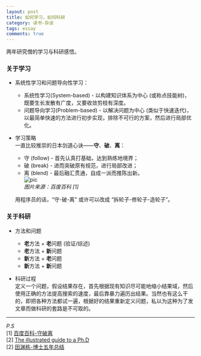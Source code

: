 ```yaml
---
layout: post
title: 如何学习，如何科研
category: 读书-杂谈
tags: essay
comments: true
---
```


两年研究僧的学习与科研感悟。

### 关于学习  
+ 系统性学习和问题导向性学习：
    * 系统性学习(System-based) - 以构建知识体系为中心 (或称点技能树)，既要生长发散有广度，又要收敛剪枝有深度。  
    * 问题导向学习(Problem-based) - 以解决问题为中心 (类似于快速迭代)，以最简单快速的方法进行初步实现，排除不可行的方案，然后进行局部优化。

+ 学习策略  
    一直比较推崇的日本剑道心诀——**守**、**破**、**离**：
    + 守 (follow) - 首先认真打基础，达到熟练地境界；
    + 破 (break) - 进而突破原有规范，进行局部改进；
    + 离 (blend) - 最后融汇贯通，自成一派而推陈出新。   
    ![pic](https://gss1.bdstatic.com/-vo3dSag_xI4khGkpoWK1HF6hhy/baike/c0%3Dbaike80%2C5%2C5%2C80%2C26/sign=110b955c292eb938f86072a0b40bee50/d043ad4bd11373f0c7eef922a20f4bfbfaed04bd.jpg)  
    *图片来源：百度百科 [1]*  

    用程序员的话，“守-破-离” 或许可以改成 “拆轮子-修轮子-造轮子”。

### 关于科研  
+ 方法和问题 
    * **老**方法 + **老**问题 (验证/综述)
    * **老**方法 + **新**问题
    * **新**方法 + **老**问题
    * **新**方法 + **新**问题
    
+ 科研过程    
   定义一个问题，假设结果存在，首先根据现有知识尽可能地缩小结果域，然后使用正确的方法提高搜索的速度，最后靠暴力遍历出结果。当然也有这么干的，即把各种方法都试一遍，根据好的结果重新定义问题，私以为这种为了发文章而做科研的套路是不可取的。

---
*P.S*  
[1] [百度百科-守破离](http://baike.baidu.com/link?url=L12OU1c78Dj8UmkSAXnb-vpA1cnYoWOWSaoBBKGcUbHC-oIANWw_nOOPGNmC5yVaCnyJCajh3Gik_Pcqu9yfCTrUBjNyibyRPRYsBCQAExn3931Jfw0snIHpw_JErvRE)  
[2] [The illustrated guide to a Ph.D](http://matt.might.net/articles/phd-school-in-pictures/)   
[2] [田渊栋-博士五年总结](http://yuandong-tian.com/five_year_summary_of_PhD.pdf)